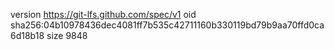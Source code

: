 version https://git-lfs.github.com/spec/v1
oid sha256:04b10978436dec4081ff7b535c42711160b330119bd79b9aa70ffd0ca6d18b18
size 9848
